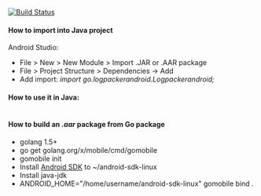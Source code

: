 [![Build Status](https://travis-ci.org/logpacker/android-client.svg?branch=master)](https://travis-ci.org/logpacker/android-client)

#### How to import into Java project

Android Studio:

* File > New > New Module > Import .JAR or .AAR package
* File > Project Structure > Dependencies -> Add
* Add import: *import go.logpackerandroid.Logpackerandroid;*

#### How to use it in Java:

```java
```

#### How to build an *.aar* package from Go package

* golang 1.5+
* go get golang.org/x/mobile/cmd/gomobile
* gomobile init
* Install [Android SDK](https://developer.android.com/sdk/index.html#Other) to ~/android-sdk-linux
* Install java-jdk
* ANDROID_HOME="/home/username/android-sdk-linux" gomobile bind .
